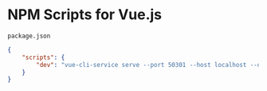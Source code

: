 # NPM Scripts for Vue.js

`package.json`

```json
{
    "scripts": {
        "dev": "vue-cli-service serve --port 50301 --host localhost --open",
    }
}
```

